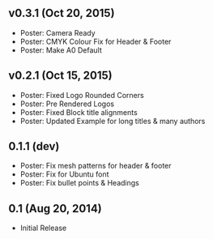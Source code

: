 v0.3.1 (Oct 20, 2015)
----------
* Poster: Camera Ready
* Poster: CMYK Colour Fix for Header & Footer
* Poster: Make A0 Default

v0.2.1 (Oct 15, 2015)
----------
* Poster: Fixed Logo Rounded Corners
* Poster: Pre Rendered Logos
* Poster: Fixed Block title alignments
* Poster: Updated Example for long titles & many authors

0.1.1 (dev)
----------
* Poster: Fix mesh patterns for header & footer
* Poster: Fix for Ubuntu font
* Poster: Fix bullet points & Headings

0.1 (Aug 20, 2014)
----------
* Initial Release
